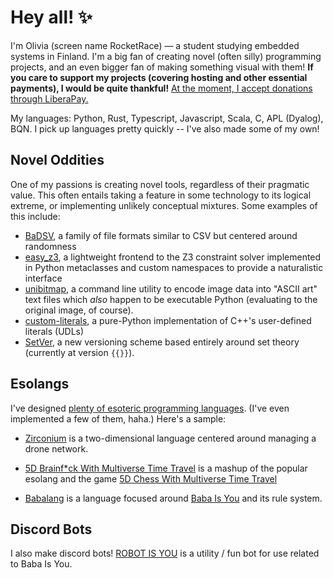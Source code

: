 # Hey all! ✨

I'm Olivia (screen name RocketRace) — a student studying embedded systems in Finland. I'm a big fan of creating novel (often silly) programming projects, and an even bigger fan of making something visual with them! **If you care to support my projects (covering hosting and other essential payments), I would be quite thankful!** [At the moment, I accept donations through LiberaPay.](https://liberapay.com/RocketRace/)

My languages: Python, Rust, Typescript, Javascript, Scala, C, APL (Dyalog), BQN. I pick up languages pretty quickly -- I've also made some of my own!

## Novel Oddities

One of my passions is creating novel tools, regardless of their pragmatic value. This often entails taking a feature in some technology to its logical extreme, or implementing unlikely conceptual mixtures. Some examples of this include:

* [BaDSV](https://github.com/RocketRace/badsv), a family of file formats similar to CSV but centered around randomness
* [easy_z3](https://github.com/RocketRace/easy_z3), a lightweight frontend to the Z3 constraint solver implemented in Python metaclasses and custom namespaces to provide a naturalistic interface
* [unibitmap](https://github.com/RocketRace/unibitmap), a command line utility to encode image data into "ASCII art" text files which *also* happen to be executable Python (evaluating to the original image, of course).
* [custom-literals](https://github.com/RocketRace/custom-literals), a pure-Python implementation of C++'s user-defined literals (UDLs)
* [SetVer](https://github.com/RocketRace/setver), a new versioning scheme based entirely around set theory (currently at version `{{}}`).

## Esolangs

I've designed [plenty of esoteric programming languages](https://esolangs.org/wiki/user:RocketRace). (I've even implemented a few of them, haha.) Here's a sample:

* [Zirconium](https://esolangs.org/wiki/Zirconium) is a two-dimensional language centered around managing a drone network.

* [5D Brainf*ck With Multiverse Time Travel](https://esolangs.org/wiki/5D_Brainfuck_With_Multiverse_Time_Travel) is a mashup of the popular esolang and the game [5D Chess With Multiverse Time Travel](https://store.steampowered.com/app/1349230/5D_Chess_With_Multiverse_Time_Travel/)

* [Babalang](https://esolangs.org/wiki/Babalang) is a language focused around [Baba Is You](https://hempuli.com/baba/) and its rule system.


## Discord Bots

I also make discord bots! [ROBOT IS YOU](https://github.com/RocketRace/robot-is-you) is a utility / fun bot for use related to Baba Is You.
